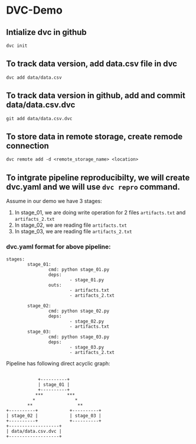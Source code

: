 # DVC-Demo

## Intialize dvc in github
```dvc init```

## To track data version, add  data.csv file in dvc
```dvc add data/data.csv```

## To track data version in github, add and commit data/data.csv.dvc 
```git add data/data.csv.dvc```

## To store data in remote storage, create remode connection
```dvc remote add -d <remote_storage_name> <location>```

## To intgrate pipeline reproducibilty, we will create dvc.yaml and we will use `dvc repro` command.
Assume in our demo we have 3 stages:
1. In stage_01, we are doing write operation for 2 files `artifacts.txt` and `artifacts_2.txt`
2. In stage_02, we are reading file `artifacts.txt`
3. In stage_03, we are reading file `artifacts_2.txt`

### dvc.yaml format for above pipeline:
```
stages:
        stage_01:
                cmd: python stage_01.py
                deps:
                        - stage_01.py
                outs:
                        - artifacts.txt
                        - artifacts_2.txt

        stage_02:
                cmd: python stage_02.py
                deps:
                        - stage_02.py
                        - artifacts.txt
        stage_03:
                cmd: python stage_03.py
                deps:
                        - stage_03.py
                        - artifacts_2.txt
```

Pipeline has following direct acyclic graph:
```

            +----------+             
            | stage_01 |             
            +----------+             
           ***         ***           
          *               *          
        **                 **        
+----------+            +----------+ 
| stage_02 |            | stage_03 | 
+----------+            +----------+ 
+-------------------+  
| data/data.csv.dvc |  
+-------------------+  

```

